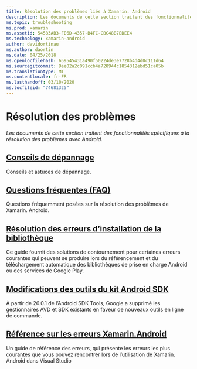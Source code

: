 ```yaml
---
title: Résolution des problèmes liés à Xamarin. Android
description: Les documents de cette section traitent des fonctionnalités spécifiques à la résolution des problèmes avec Android.
ms.topic: troubleshooting
ms.prod: xamarin
ms.assetid: 54583AB3-FE6D-4357-B4FC-CBC48B7EDEE4
ms.technology: xamarin-android
author: davidortinau
ms.author: daortin
ms.date: 04/25/2018
ms.openlocfilehash: 659545431a490f50224de3e7728b4d4d0c111d64
ms.sourcegitcommit: 9ee02a2c091ccb4a728944c1854312ebd51ca05b
ms.translationtype: MT
ms.contentlocale: fr-FR
ms.lasthandoff: 03/10/2020
ms.locfileid: "74681325"
---
```

# <a name="troubleshooting"></a>Résolution des problèmes

_Les documents de cette section traitent des fonctionnalités spécifiques à la résolution des problèmes avec Android._

## <a name="troubleshooting-tips"></a>[Conseils de dépannage](~/android/troubleshooting/troubleshooting.md)

Conseils et astuces de dépannage.

## <a name="frequently-asked-questions"></a>[Questions fréquentes (FAQ)](questions/index.md)

Questions fréquemment posées sur la résolution des problèmes de Xamarin. Android.

## <a name="resolving-library-installation-errors"></a>[Résolution des erreurs d’installation de la bibliothèque](~/android/troubleshooting/resolving-library-installation-errors.md)

Ce guide fournit des solutions de contournement pour certaines erreurs courantes qui peuvent se produire lors du référencement et du téléchargement automatique des bibliothèques de prise en charge Android ou des services de Google Play.

## <a name="changes-to-the-android-sdk-tooling"></a>[Modifications des outils du kit Android SDK](~/android/troubleshooting/sdk-cli-tooling-changes.md)

À partir de 26.0.1 de l’Android SDK Tools, Google a supprimé les gestionnaires AVD et SDK existants en faveur de nouveaux outils en ligne de commande.

## <a name="xamarinandroid-errors-reference"></a>[Référence sur les erreurs Xamarin.Android](/xamarin/android/errors-and-warnings/)

Un guide de référence des erreurs, qui présente les erreurs les plus courantes que vous pouvez rencontrer lors de l’utilisation de Xamarin. Android dans Visual Studio
